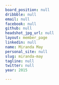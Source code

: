 ```yaml
---
board_position: null
dribbble: null
email: null
facebook: null
github: null
headshot_jpg_url: null
layout: member_page
linkedin: null
name: Miranda May
personal_site: null
slug: miranda-may
tagline: null
twitter: null
year: 2015

---
```

